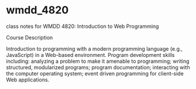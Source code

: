 # wmdd_4820

class notes for WMDD 4820: Introduction to Web Programming

Course Description

Introduction to programming with a modern programming language (e.g.,
JavaScript) in a Web-based environment. Program development skills including:
analyzing a problem to make it amenable to programming; writing structured,
modularized programs; program documentation; interacting with the computer
operating system; event driven programming for client-side Web applications.
